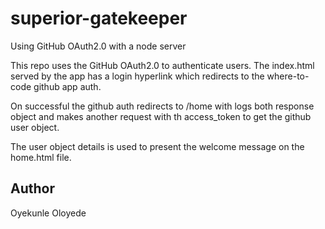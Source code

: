 # superior-gatekeeper

Using GitHub OAuth2.0 with a node server

This repo uses the GitHub OAuth2.0 to authenticate users. The index.html served by the app has a login hyperlink which redirects to the where-to-code github app auth.

On successful the github auth redirects to /home with logs both response object and makes another request with th access_token to get the github user object.

The user object details is used to present the welcome message on the home.html file.

## Author

Oyekunle Oloyede
